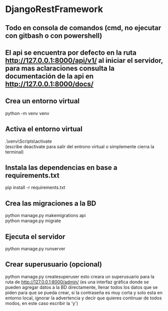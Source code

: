 # DjangoRestFramework

## Todo en consola de comandos (cmd, no ejecutar con gitbash o con powershell)  
## El api se encuentra por defecto en la ruta http://127.0.0.1:8000/api/v1/ al iniciar el servidor, para mas aclaraciones consulta la documentación de la api en http://127.0.0.1:8000/docs/  

## Crea un entorno virtual  
python -m venv venv  

## Activa el entorno virtual  
.\venv\Scripts\activate   
(escribe deactivate para salir del entrono virtual o simplemente cierra la terminal) 

## Instala las dependencias en base a requirements.txt  
pip install -r requirements.txt  

## Crea las migraciones a la BD
python manage.py makemigrations api  
python manage.py migrate  

## Ejecuta el servidor  
python manage.py runserver  

## Crear superusuario (opcional)
python manage.py createsuperuser
esto creara un superusuario para la ruta de http://127.0.0.1:8000/admin/
(es una interfaz gráfica donde se pueden agregar datos a la BD directamente, llenar todos los datos que se piden para que se pueda crear, si la contraseña es muy corta y solo esta en entorno local, ignorar la advertencia y decir que quieres continuar de todos modos, en este caso escribir la 'y')